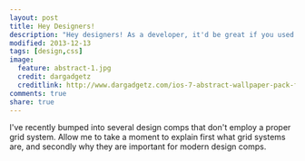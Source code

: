 ```yaml
---
layout: post
title: Hey Designers!
description: "Hey designers! As a developer, it'd be great if you used grids in your comps. Thanks!"
modified: 2013-12-13
tags: [design,css]
image:
  feature: abstract-1.jpg
  credit: dargadgetz
  creditlink: http://www.dargadgetz.com/ios-7-abstract-wallpaper-pack-for-iphone-5-and-ipod-touch-retina/
comments: true
share: true
---
```


I've recently bumped into several design comps that don't employ a proper grid
system. Allow me to take a moment to explain first what grid systems are, and
secondly why they are important for modern design comps.


